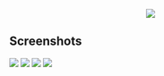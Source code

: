 <p align="center"><img src="https://laravel.com/assets/img/components/logo-laravel.svg"></p>


## Screenshots
<img src="https://raw.githubusercontent.com/amodsachintha/stock-mgmt-laravel/master/meta/1.png" align="center" style="margin-bottom:20px;">
<img src="https://raw.githubusercontent.com/amodsachintha/stock-mgmt-laravel/master/meta/2.png" align="center" style="margin-bottom:20px;">
<img src="https://raw.githubusercontent.com/amodsachintha/stock-mgmt-laravel/master/meta/3.png" align="center" style="margin-bottom:20px;">
<img src="https://raw.githubusercontent.com/amodsachintha/stock-mgmt-laravel/master/meta/4.png" align="center" style="margin-bottom:20px;">
